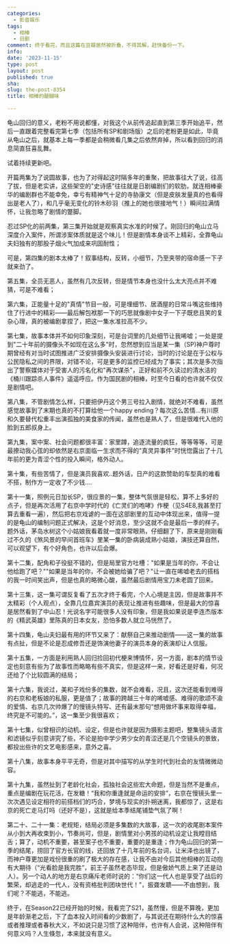```yaml
---
categories:
  - 影音娱乐
tags:
  - 相棒
  - 日剧
comment: 终于看完，而且这篇在豆瓣居然被折叠，不得其解，赶快备份一下。
info: 
date: '2023-11-15'
type: post
layout: post
published: true
sha: 
slug: the-post-8354
title: 相棒的醍醐味

---
```

龟山回归的意义，老粉不用说都懂，对我这个从前传追起直到第三季开始追平，然后一直跟着完整看完第七季（包括所有SP和剧场版）之后的老粉更是如此，毕竟从龟山之后，就基本上每一季都是会稍微看几集之后依然弃掉，所以看到回归的消息简直狂喜乱舞。

试着持续更新吧。

开篇两集为了说圆故事，也为了对得起这时隔多年的重聚，把故事往大了说，往高了拔，但是老实讲，这些架空的"史诗感"往往就是日剧编剧们的软肋，就连相棒豪华的编剧群也不能幸免，幸亏有精神气十足的寺胁康文（但是皮肤发量真的也看得出是老人了），和几乎毫无变化的铃木砂羽（推上的她也很接地气！）瞬间拉满情怀，让我忽略了剧情的蹩脚。

忍过SP化的前两集，第三集开始就是观察真实水准的时候了。刚回归的龟山立马深度介入案件，所谓涉案体质就是这个味儿！但是剧情本身谈不上精彩，全靠龟山夫妇独有的那股子烟火气加成来巩固耐性；

可是，第四集的剧本太棒了！叙事结构，反转，小细节，乃至夹带的宿命感一下子就来劲了。

第五集，全员无恶人，虽然有几次反转，但是情节本身也没什么太大亮点并不难猜，可是不难看；

第六集，正能量十足的"真情"节目一般，可是埋细节、居酒屋的日常斗嘴这些维持住了行进中的精彩——最后解包袱那一下的巧思就像剧中女子一下子既悲且笑的复杂心理，真的被编剧拿捏了，把这一集水准拉高不少。

第七集，故事本体并不如何印象深刻，可是台词里的几处细节让我唏嘘；一处是提到"二十年前的摄像头不如现在这么多"时，忽然想到应当是某一集（SP)神户尊时期曾经有对当时试图推进广泛安排摄像头安装进行讨论，当时的讨论是在于公权与公民隐私之间的界限，对错不论，可是更多的监控已经成为了事实；其次是多次指出了警察媒体对于受害人的污名化和"再次谋杀"，正好和前不久读过的清水洁的《桶川跟踪杀人事件》遥遥呼应。作为国民剧的相棒，时至今日看的也许就不仅仅是剧情吧。

第八集，不管剧情怎么样，只要把伊丹这个男三号拉入剧情，就绝对不难看，虽然感觉故事到了末期也真的不打算给他一个happy ending？每次这么苦情...有川原和久要替代松重丰出演孤独的美食家的传闻，虽然也是熟人了，但是很难代入他的脸到五郎叔身上。

第九集，案中案、社会问题都很丰富：家里蹲，追逐流量的疯狂，等等等等，可是最撩动我心弦的却依然是右京面临一生求而不得的"真灵异事件"时恍惚露出了十几年前的更为青涩个性的投入瞬间，格外动人。

第十集，有些苦情了，但是演员我喜欢..题外话，日产的这款赞助的车型真的难看不搭，制作方一定收了不少钱....

第十一集，照例元日加长SP，很应景的一集，整体气氛很是轻松，算不上多好的点子，但是再次活用了右京中学时代的《亡灵们的咆哮》作梗（见S4E8,我甚至打算去重看一遍），然后把右京戏谑的一面在这部剧里的互动中体现出来，值得一提的是龟山的编制问题正式解决，这是个好消息，至少这就不会是最后一季的样子。题外话，茅岛水树这个小姑娘我看着就一度非常眼熟，仔细翻了下，原来是刚刚看过不久的《煞风景的早间首班车》里某一集的卧病装成熟小姑娘，演技还算自然，可以观望下，有个好角色，也许以后会爆。

第十二集，配角和子役挺不错的，但是局里官方吐槽："如果是当年的你，不会让他给跑了吧？""如果是当年的你，不会被她给骗了吧？"让一直在唏嘘老去的搭档的我一时间笑出声，但是也真的略微心酸，虽然最后剧情用宝刀未老圆了回来。

第十三集，这一集可谓反复看了五次才终于看完，个人心境是主因，但是故事并不太精彩（个人观点），全靠几位嘉宾演员的表现让推进有些趣味，但是最大的惊喜是居然看到了中山忍！光说名字可能很多人没有印象，但是我如果说是李连杰版本的《精武英雄》里陈真的日本女友，恐怕多数人就立马恍然了。

第十四集，龟山夫妇最有用的环节又来了：献祭自己来推动剧情——这一集的故事有点扯，但是不论是忍成修吾还是饰演他妻子的演员本身的表演却让人信服。

第十五集，一方面是利用熟人回归捡回初代梗来博情怀，另一方面，剧本的情节设定也刻意有些为了故事性而略略有些不真实，但是这样一来，好看还是好看，何况还给了个比较圆满的结局；

第十六集，我说过，美和子戏份多的集数，就不会难看，况且，这次还能看到难得的右京和老板娘的私服，更是值了；故事的跨越三十年的唏嘘感、难得的歌颂不渝的爱情、右京几次帅爆了的慢镜头特写、还有最末那句“想用做坏事来取得幸福，终究是不可能的。”，这一集至少我很喜欢；

第十七集，似曾相识的动机、设定，但是也许就是因为摄影主题吧，整集镜头语言和滤镜似乎刻意讲究了些，不论是拍中学少男少女的青涩还是几个空镜头的景致，都投出些许的文艺电影感来，意外之喜。

第十八集，故事本身平平无奇，但是对其中描写的从学生时代到社会的友情微微动容。

第十九集，虽然扯到了老龄化社会，孤独社会这些宏大命题，但是当然不是重点，重点是编剧在玩花活，在发糖！“我和你重逢就是命运的安排”，右京在慢镜头里一次次遇见设定相符的前搭档们的巧合，梦境与现实的扑朔迷离，我都惊了，这是右京的死亡走马灯吗（还好不是），这就是给本季结尾铺垫气氛了啊！

第二十、二十一集：老规矩，结局必须是多集数的大故事，这一次的收尾剧本案件从小到大再收束到小，节奏尚可，但是，剧情里对小男孩的动机设定让我瞠目结舌；算了，动机不重要，甚至案子也不重要，重要的是重逢；作为龟山回归的第一季的结尾，捞回了官方长官的线，还回放了十几年前的名台词，让米泽也出镜了，而神户尊更加是戏份很重的刷了极大的存在感，让我不由对今后其他相棒的互动抱有大期待（“光看脸是我完胜”，前王子虽然老态毕现，但是傲娇气质上来了还是动人）。另一个动人的地方是右京痛斥老师时说的：“你们这一代人也是享受了战后的繁荣，却逃走的一代人，没有资格批判团块世代！”，振聋发聩——不由想到，我们呢？不能逃，不能逃。

终于，在Season22已经开始的时候，我看完了S21，虽然慢，但是不算晚，更加是年龄渐老之后，下了血本投入时间看的少数剧了，与其说还在期待什么大的惊喜或者推理或者春秋大义，不如说只是习惯了这种陪伴，也许有人会说，这种陪伴有何意义吗？人生倏忽，本来就没有意义。